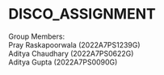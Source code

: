 # DISCO_ASSIGNMENT
Group Members:  
Pray Raskapoorwala (2022A7PS1239G)  
Aditya Chaudhary (2022A7PS0622G)  
Aditya Gupta (2022A7PS0090G)  
